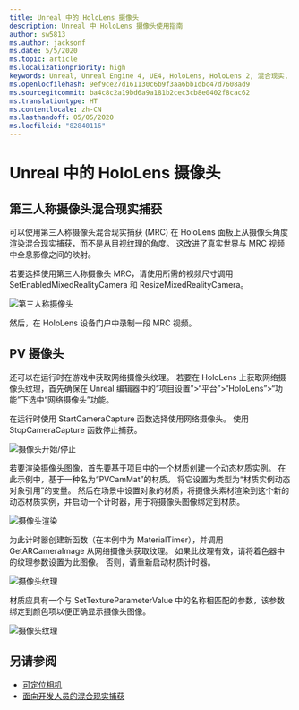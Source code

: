 ```yaml
---
title: Unreal 中的 HoloLens 摄像头
description: Unreal 中 HoloLens 摄像头使用指南
author: sw5813
ms.author: jacksonf
ms.date: 5/5/2020
ms.topic: article
ms.localizationpriority: high
keywords: Unreal, Unreal Engine 4, UE4, HoloLens, HoloLens 2, 混合现实, 开发, 功能, 文档, 指南, 全息影像, 摄像头, 第三人称摄像头, MRC
ms.openlocfilehash: 9ef9ce27d161130c6b9f3aa6bb1dbc47d7608ad9
ms.sourcegitcommit: ba4c8c2a19bd6a9a181b2cec3cb8e0402f8cac62
ms.translationtype: HT
ms.contentlocale: zh-CN
ms.lasthandoff: 05/05/2020
ms.locfileid: "82840116"
---
```

# <a name="hololens-camera-in-unreal"></a>Unreal 中的 HoloLens 摄像头

## <a name="third-camera-mixed-reality-capture"></a>第三人称摄像头混合现实捕获

可以使用第三人称摄像头混合现实捕获 (MRC) 在 HoloLens 面板上从摄像头角度渲染混合现实捕获，而不是从目视纹理的角度。  这改进了真实世界与 MRC 视频中全息影像之间的映射。 

若要选择使用第三人称摄像头 MRC，请使用所需的视频尺寸调用 SetEnabledMixedRealityCamera 和 ResizeMixedRealityCamera。 

![第三人称摄像头](images/unreal-camera-3rd.PNG)

然后，在 HoloLens 设备门户中录制一段 MRC 视频。 

## <a name="pv-camera"></a>PV 摄像头

还可以在运行时在游戏中获取网络摄像头纹理。  若要在 HoloLens 上获取网络摄像头纹理，首先确保在 Unreal 编辑器中的“项目设置”>“平台”>“HoloLens”>“功能”下选中“网络摄像头”功能。 

在运行时使用 StartCameraCapture 函数选择使用网络摄像头。  使用 StopCameraCapture 函数停止捕获。 

![摄像头开始/停止](images/unreal-camera-startstop.PNG)

若要渲染摄像头图像，首先要基于项目中的一个材质创建一个动态材质实例。  在此示例中，基于一种名为“PVCamMat”的材质。  将它设置为类型为“材质实例动态对象引用”的变量。  然后在场景中设置对象的材质，将摄像头素材渲染到这个新的动态材质实例，并启动一个计时器，用于将摄像头图像绑定到材质。 

![摄像头渲染](images/unreal-camera-render.PNG)

为此计时器创建新函数（在本例中为 MaterialTimer），并调用 GetARCameraImage 从网络摄像头获取纹理。  如果此纹理有效，请将着色器中的纹理参数设置为此图像。  否则，请重新启动材质计时器。 

![摄像头纹理](images/unreal-camera-texture.PNG)

材质应具有一个与 SetTextureParameterValue 中的名称相匹配的参数，该参数绑定到颜色项以便正确显示摄像头图像。 

![摄像头纹理](images/unreal-camera-material.PNG)

## <a name="see-also"></a>另请参阅
* [可定位相机](locatable-camera.md)
* [面向开发人员的混合现实捕获](mixed-reality-capture-for-developers.md)
